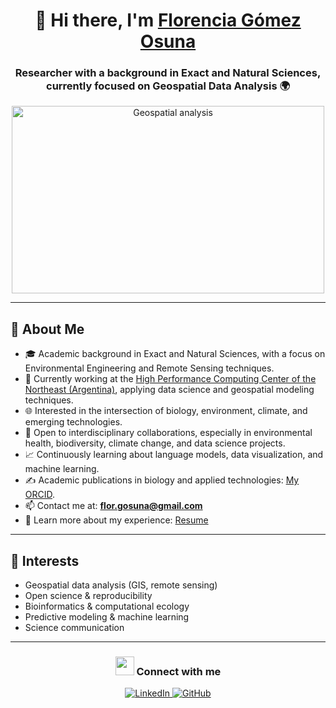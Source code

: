 <h1 align="center">👋 Hi there, I'm <a href="https://100rabhcsmc.github.io/Me.io/" target="_blank">Florencia Gómez Osuna</a></h1>
<h3 align="center">Researcher with a background in Exact and Natural Sciences, currently focused on Geospatial Data Analysis 🌍</h3>

<p align="center">
  <img src="https://developer-blogs.nvidia.com/wp-content/uploads/2024/10/Weather-Prediction-Hurricane.gif" alt="Geospatial analysis" width="500" height="300"/>
</p>

---

## 🧬 About Me

- 🎓 Academic background in Exact and Natural Sciences, with a focus on Environmental Engineering and Remote Sensing techniques.
- 🔭 Currently working at the <a href="http://cad.unne.edu.ar/servicios.php" target="_blank">High Performance Computing Center of the Northeast (Argentina)</a>, applying data science and geospatial modeling techniques.
- 🌐 Interested in the intersection of biology, environment, climate, and emerging technologies.
- 🤝 Open to interdisciplinary collaborations, especially in environmental health, biodiversity, climate change, and data science projects.
- 📈 Continuously learning about language models, data visualization, and machine learning.
- ✍️ Academic publications in biology and applied technologies: [My ORCID](https://orcid.org/0009-0009-2812-0913).
- 📫 Contact me at: **flor.gosuna@gmail.com**
- 📄 Learn more about my experience: [Resume](./Florencia_Gomez_Resume.pdf)


---

## 🧭 Interests

- Geospatial data analysis (GIS, remote sensing)
- Open science & reproducibility
- Bioinformatics & computational ecology
- Predictive modeling & machine learning
- Science communication

---

<h3 align="center"><img src="https://media.giphy.com/media/iY8CRBdQXODJSCERIr/giphy.gif" width="30" height="30"> Connect with me</h3>

<p align="center">
  <a href="https://www.linkedin.com/in/florencia-gomez-osuna" target="_blank">
    <img src="https://img.icons8.com/doodle/40/000000/linkedin--v2.png" alt="LinkedIn"/>
  </a>
  <a href="https://github.com/ras100" target="_blank">
    <img src="https://img.icons8.com/doodle/40/000000/github--v1.png" alt="GitHub"/>
  </a>
</p>


<!--
**ras100/ras100** is a ✨ _special_ ✨ repository because its `README.md` (this file) appears on your GitHub profile.

Here are some ideas to get you started:

- 🔭 I’m currently working on ...
- 🌱 I’m currently learning ...
- 👯 I’m looking to collaborate on ...
- 🤔 I’m looking for help with ...
- 💬 Ask me about ...
- 📫 How to reach me: ...
- 😄 Pronouns: ...
- ⚡ Fun fact: ...
-->
